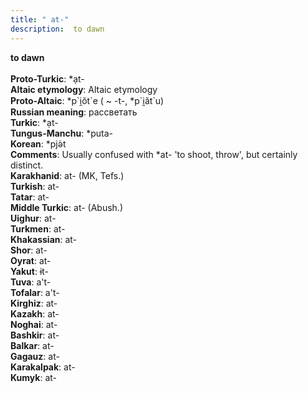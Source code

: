 ```yaml
---
title: " at-"
description:  to dawn
---
```

<p data-pagefind-weight="0.5">
<strong> to dawn</strong><br><br>
<strong>Proto-Turkic</strong>:  *ạt-<br>
<strong>Altaic etymology</strong>:  Altaic etymology<br>
<strong> Proto-Altaic</strong>:  *p`i̯ŏt`e ( ~ -t-, *p`i̯ăt`u)<br>
<strong>Russian meaning</strong>:  рассветать<br>
<strong>Turkic</strong>:  *ạt-<br>
<strong>Tungus-Manchu</strong>:  *puta-<br>
<strong>Korean</strong>:  *pjǝ̀t<br>
<strong>Comments</strong>:  Usually confused with *at- 'to shoot, throw', but certainly distinct.<br>
<strong>Karakhanid</strong>:  at- (MK, Tefs.)<br>
<strong>Turkish</strong>:  at-<br>
<strong>Tatar</strong>:  at-<br>
<strong>Middle Turkic</strong>:  at- (Abush.)<br>
<strong>Uighur</strong>:  at-<br>
<strong>Turkmen</strong>:  at-<br>
<strong>Khakassian</strong>:  at-<br>
<strong>Shor</strong>:  at-<br>
<strong>Oyrat</strong>:  at-<br>
<strong>Yakut</strong>:  ɨt-<br>
<strong>Tuva</strong>:  a't-<br>
<strong>Tofalar</strong>:  a't-<br>
<strong>Kirghiz</strong>:  at-<br>
<strong>Kazakh</strong>:  at-<br>
<strong>Noghai</strong>:  at-<br>
<strong>Bashkir</strong>:  at-<br>
<strong>Balkar</strong>:  at-<br>
<strong>Gagauz</strong>:  at-<br>
<strong>Karakalpak</strong>:  at-<br>
<strong>Kumyk</strong>:  at-<br>

</p>
